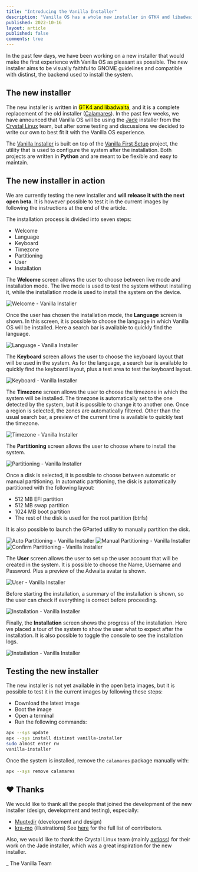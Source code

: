 ```yaml
---
title: "Introducing the Vanilla Installer"
description: "Vanilla OS has a whole new installer in GTK4 and libadwaita."
published: 2022-10-16
layout: article
published: false
comments: true
---
```


In the past few days, we have been working on a new installer that would make 
the first experience with Vanilla OS as pleasant as possible. The new installer 
aims to be visually faithful to GNOME guidelines and compatible with distinst, 
the backend used to install the system.

## The new installer

The new installer is written in <mark>GTK4 and libadwaita</mark>, and it is a 
complete replacement of the old installer ([Calamares](https://github.com/calamares/calamares)). 
In the past few weeks, we have announced that Vanilla OS will be using the 
[Jade](https://git.getcryst.al/crystal/software/jade-gui) installer from the 
[Crystal Linux](https://getcryst.al/site) team, but after some testing and 
discussions we decided to write our own to best fit it with the Vanilla OS 
experience.

The [Vanilla Installer](https://github.com/Vanilla-OS/vanilla-installer) is
built on top of the [Vanilla First Setup](https://github.com/Vanilla-OS/first-setup) 
project, the utility that is used to configure the system after the installation. 
Both projects are written in **Python** and are meant to be flexible and easy to
maintain.

## The new installer in action

We are currently testing the new installer and **will release it with the next
open beta**. It is however possible to test it in the current images by following 
the instructions at the end of the article.

The installation process is divided into seven steps:
- Welcome
- Language
- Keyboard
- Timezone
- Partitioning
- User
- Installation

The **Welcome** screen allows the user to choose between live mode and 
installation mode. The live mode is used to test the system without installing 
it, while the installation mode is used to install the system on the device.

![Welcome - Vanilla Installer](/assets/uploads/installer-welcome.png)

Once the user has chosen the installation mode, the **Language** screen is shown. 
In this screen, it is possible to choose the language in which Vanilla OS will be
installed. Here a search bar is available to quickly find the language.

![Language - Vanilla Installer](/assets/uploads/installer-language.png)

The **Keyboard** screen allows the user to choose the keyboard layout that will 
be used in the system. As for the language, a search bar is available to 
quickly find the keyboard layout, plus a test area to test the keyboard layout.

![Keyboard - Vanilla Installer](/assets/uploads/installer-keyboard.png)

The **Timezone** screen allows the user to choose the timezone in which the system
will be installed. The timezone is automatically set to the one detected by the
system, but it is possible to change it to another one. Once a region is
selected, the zones are automatically filtered. Other than the usual search bar,
a preview of the current time is available to quickly test the timezone.

![Timezone - Vanilla Installer](/assets/uploads/installer-timezone.png)

The **Partitioning** screen allows the user to choose where to install the system.

![Partitioning - Vanilla Installer](/assets/uploads/installer-partitioning.png)

Once a disk is selected, it is possible to choose between automatic or manual
partitioning. In automatic partitioning, the disk is automatically partitioned
with the following layout:
- 512 MB EFI partition
- 512 MB swap partition
- 1024 MB boot partition
- The rest of the disk is used for the root partition (btrfs)

It is also possible to launch the GParted utility to manually partition the
disk.

<div class="grid-images">
  <img src="/assets/uploads/installer-partitioning-1.png" alt=" Auto Partitioning - Vanilla Installer">
  <img src="/assets/uploads/installer-partitioning-2.png" alt=" Manual Partitioning - Vanilla Installer">
  <img src="/assets/uploads/installer-partitioning-3.png" alt=" Confirm Partitioning - Vanilla Installer">
</div>

The **User** screen allows the user to set up the user account that will be created
in the system. It is possible to choose the Name, Username and Password. Plus
a preview of the Adwaita avatar is shown.

![User - Vanilla Installer](/assets/uploads/installer-user.png)

Before starting the installation, a summary of the installation is shown, so
the user can check if everything is correct before proceeding.

![Installation - Vanilla Installer](/assets/uploads/installer-confirm.png)

Finally, the **Installation** screen shows the progress of the installation. Here
we placed a tour of the system to show the user what to expect after the
installation. It is also possible to toggle the console to see the installation
logs.

![Installation - Vanilla Installer](/assets/uploads/installer-installation.png)

## Testing the new installer

The new installer is not yet available in the open beta images, but it is
possible to test it in the current images by following these steps:
- Download the latest image
- Boot the image
- Open a terminal
- Run the following commands:

```bash
apx --sys update
apx --sys install distinst vanilla-installer
sudo almost enter rw
vanilla-installer
```

Once the system is installed, remove the `calamares` package manually with:

```bash
apx --sys remove calamares
```

## ❤️ Thanks

We would like to thank all the people that joined the development of the new
installer (design, development and testing), especially:
- [Muqtxdir](https://github.com/Muqtxdir) (development and design)
- [kra-mo](https://github.com/kra-mo) (illustrations)
See [here](https://github.com/Vanilla-OS/vanilla-installer/graphs/contributors) 
for the full list of contributors.

Also, we would like to thank the Crystal Linux team (mainly [axtloss](https://github.com/axtloss)) 
for their work on the Jade installer, which was a great inspiration for the 
new installer.


_ The Vanilla Team
